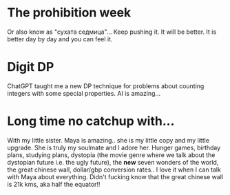 
# The prohibition week

Or also know as "сухата седмица"... Keep pushing it. It will be better. It is better day by day and you can feel it.

# Digit DP
ChatGPT taught me a new DP technique for problems about counting integers with some special properties. AI is amazing...

# Long time no catchup with...

With my little sister. Maya is amazing.. she is my little copy and my little upgrade. She is truly my soulmate and I adore her. Hunger games, birthday plans, studying plans, dystopia (the movie genre where we talk about the dystopian future i.e. the ugly future), the **new** seven wonders of the world, the great chinese wall, dollar/gbp conversion rates.. I love it when I can talk with Maya about everything. Didn't fucking know that the great chinese wall is 21k kms, aka half the equator!!


